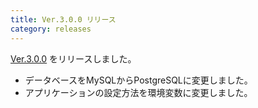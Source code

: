```yaml
---
title: Ver.3.0.0 リリース
category: releases
---
```


[Ver.3.0.0](https://github.com/everyleaf/kozuchi/releases/tag/release-3.0.0) をリリースしました。

* データベースをMySQLからPostgreSQLに変更しました。
* アプリケーションの設定方法を環境変数に変更しました。

